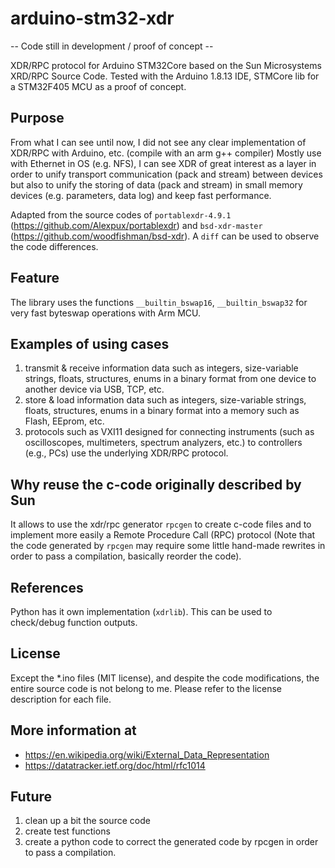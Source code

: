# arduino-stm32-xdr

-- Code still in development / proof of concept --

XDR/RPC protocol for Arduino STM32Core based on the Sun Microsystems XRD/RPC Source Code. 
Tested with the Arduino 1.8.13 IDE, STMCore lib for a STM32F405 MCU as a proof of concept.

## Purpose

From what I can see until now, I did not see any clear implementation of XDR/RPC with Arduino, etc. (compile with an arm g++ compiler)
Mostly use with Ethernet in OS (e.g. NFS), I can see XDR of great interest as a layer in order to unify transport communication (pack and stream) between devices but also to unify the storing of data (pack and stream) in small memory devices (e.g. parameters, data log) and keep fast performance.

Adapted from the source codes of `portablexdr-4.9.1` (https://github.com/Alexpux/portablexdr) and `bsd-xdr-master` (https://github.com/woodfishman/bsd-xdr).
A `diff` can be used to observe the code differences.

## Feature

The library uses the functions `__builtin_bswap16`, `__builtin_bswap32` for very fast byteswap operations with Arm MCU.

## Examples of using cases

1. transmit & receive information data such as integers, size-variable strings, floats, structures, enums in a binary format from one device to another device via USB, TCP, etc.
2. store & load information data such as integers, size-variable strings, floats, structures, enums in a binary format into a memory such as Flash, EEprom, etc.
3. protocols such as VXI11 designed for connecting instruments (such as oscilloscopes, multimeters, spectrum analyzers, etc.) to controllers (e.g., PCs) use the underlying XDR/RPC protocol.

## Why reuse the c-code originally described by Sun

It allows to use the xdr/rpc generator `rpcgen` to create c-code files and to implement more easily a Remote Procedure Call (RPC) protocol (Note that the code generated by `rpcgen` may require some little hand-made rewrites in order to pass a compilation, basically reorder the code).

## References

Python has it own implementation (`xdrlib`). This can be used to check/debug function outputs.

## License

Except the *.ino files (MIT license), and despite the code modifications, the entire source code is not belong to me. Please refer to the license description for each file.

## More information at

- https://en.wikipedia.org/wiki/External_Data_Representation
- https://datatracker.ietf.org/doc/html/rfc1014

## Future

1. clean up a bit the source code
2. create test functions
3. create a python code to correct the generated code by rpcgen in order to pass a compilation.
